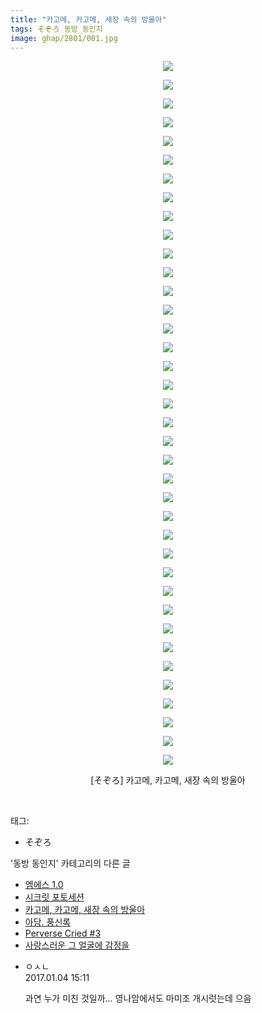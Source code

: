 ```yaml
---
title: "카고메, 카고메, 새장 속의 방울아"
tags: そぞろ 동방_동인지
image: ghap/2801/001.jpg
---
```

<div class="article">
<p style="text-align: center; clear: none; float: none;"><img src="{{ site.nasurl }}/ghap/2801/001.jpg"/></p>
<p style="text-align: center; clear: none; float: none;"><img src="{{ site.nasurl }}/ghap/2801/002.jpg"/></p>
<p style="text-align: center; clear: none; float: none;"><img src="{{ site.nasurl }}/ghap/2801/003.jpg"/></p>
<p style="text-align: center; clear: none; float: none;"><img src="{{ site.nasurl }}/ghap/2801/004.jpg"/></p>
<p style="text-align: center; clear: none; float: none;"><img src="{{ site.nasurl }}/ghap/2801/005.jpg"/></p>
<p style="text-align: center; clear: none; float: none;"><img src="{{ site.nasurl }}/ghap/2801/006.jpg"/></p>
<p style="text-align: center; clear: none; float: none;"><img src="{{ site.nasurl }}/ghap/2801/007.jpg"/></p>
<p style="text-align: center; clear: none; float: none;"><img src="{{ site.nasurl }}/ghap/2801/008.jpg"/></p>
<p style="text-align: center; clear: none; float: none;"><img src="{{ site.nasurl }}/ghap/2801/009.jpg"/></p>
<p style="text-align: center; clear: none; float: none;"><img src="{{ site.nasurl }}/ghap/2801/010.jpg"/></p>
<p style="text-align: center; clear: none; float: none;"><img src="{{ site.nasurl }}/ghap/2801/011.jpg"/></p>
<p style="text-align: center; clear: none; float: none;"><img src="{{ site.nasurl }}/ghap/2801/012.jpg"/></p>
<p style="text-align: center; clear: none; float: none;"><img src="{{ site.nasurl }}/ghap/2801/013.jpg"/></p>
<p style="text-align: center; clear: none; float: none;"><img src="{{ site.nasurl }}/ghap/2801/014.jpg"/></p>
<p style="text-align: center; clear: none; float: none;"><img src="{{ site.nasurl }}/ghap/2801/015.jpg"/></p>
<p style="text-align: center; clear: none; float: none;"><img src="{{ site.nasurl }}/ghap/2801/016.jpg"/></p>
<p style="text-align: center; clear: none; float: none;"><img src="{{ site.nasurl }}/ghap/2801/017.jpg"/></p>
<p style="text-align: center; clear: none; float: none;"><img src="{{ site.nasurl }}/ghap/2801/018.jpg"/></p>
<p style="text-align: center; clear: none; float: none;"><img src="{{ site.nasurl }}/ghap/2801/019.jpg"/></p>
<p style="text-align: center; clear: none; float: none;"><img src="{{ site.nasurl }}/ghap/2801/020.jpg"/></p>
<p style="text-align: center; clear: none; float: none;"><img src="{{ site.nasurl }}/ghap/2801/021.jpg"/></p>
<p style="text-align: center; clear: none; float: none;"><img src="{{ site.nasurl }}/ghap/2801/022.jpg"/></p>
<p style="text-align: center; clear: none; float: none;"><img src="{{ site.nasurl }}/ghap/2801/023.jpg"/></p>
<p style="text-align: center; clear: none; float: none;"><img src="{{ site.nasurl }}/ghap/2801/024.jpg"/></p>
<p style="text-align: center; clear: none; float: none;"><img src="{{ site.nasurl }}/ghap/2801/025.jpg"/></p>
<p style="text-align: center; clear: none; float: none;"><img src="{{ site.nasurl }}/ghap/2801/026.jpg"/></p>
<p style="text-align: center; clear: none; float: none;"><img src="{{ site.nasurl }}/ghap/2801/027.jpg"/></p>
<p style="text-align: center; clear: none; float: none;"><img src="{{ site.nasurl }}/ghap/2801/028.jpg"/></p>
<p style="text-align: center; clear: none; float: none;"><img src="{{ site.nasurl }}/ghap/2801/029.jpg"/></p>
<p style="text-align: center; clear: none; float: none;"><img src="{{ site.nasurl }}/ghap/2801/030.jpg"/></p>
<p style="text-align: center; clear: none; float: none;"><img src="{{ site.nasurl }}/ghap/2801/031.jpg"/></p>
<p style="text-align: center; clear: none; float: none;"><img src="{{ site.nasurl }}/ghap/2801/032.jpg"/></p>
<p style="text-align: center; clear: none; float: none;"><img src="{{ site.nasurl }}/ghap/2801/033.jpg"/></p>
<p style="text-align: center; clear: none; float: none;"><img src="{{ site.nasurl }}/ghap/2801/034.jpg"/></p>
<p style="text-align: center; clear: none; float: none;"><img src="{{ site.nasurl }}/ghap/2801/035.jpg"/></p>
<p style="text-align: center; clear: none; float: none;"><img src="{{ site.nasurl }}/ghap/2801/036.jpg"/></p>
<p style="text-align: center; clear: none; float: none;"><img src="{{ site.nasurl }}/ghap/2801/037.jpg"/></p>
<p style="text-align: center; clear: none; float: none;"><img src="{{ site.nasurl }}/ghap/2801/038.jpg"/></p>
<p style="text-align: center; clear: none; float: none;">[そぞろ] 카고메, 카고메, 새장 속의 방울아</p>
<p><br/></p>
</div><div class="tagTrail">
<p>태그: </p>
<ul>
<li>そぞろ</li>
</ul>
</div><div class="another">
<p>'동방 동인지' 카테고리의 다른 글</p>
<ul>
<li><a href="/2016-12-01-ghap_2803">엠에스 1.0</a></li>
<li><a href="/2016-12-01-ghap_2802">시크릿 포토세션</a></li>
<li><a href="/2016-12-01-ghap_2801">카고메, 카고메, 새장 속의 방울아</a></li>
<li><a href="/2016-12-01-ghap_2800">아담. 풍신록</a></li>
<li><a href="/2016-11-29-ghap_2799">Perverse Cried #3</a></li>
<li><a href="/2016-11-29-ghap_2798">사랑스러운 그 얼굴에 감정을</a></li>
</ul>
</div><div class="cb_module cb_fluid">
<div class="cb_wrt cb_profile">
<div class="comment">
<ul>
<li class="cb_thumb_off" id="comment14882957">
<div class="cb_comment_area">
<div class="cb_info_area">
<div class="cb_section">
<span class="cb_nick_name">ㅇㅅㄴ</span>
</div>
<div class="cb_section">
<span class="cb_date">2017.01.04 15:11 </span>
</div>
</div>
<div class="cb_dsc_comment">
<p class="cb_dsc">
											과연 누가 미친 것일까... 영나암에서도 마미조 개시럿는데 으음
										</p>
</div>
</div></li>
</ul>
</div>
</div><!-- commentList close -->
</div>